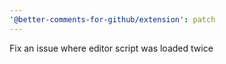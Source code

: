 ```yaml
---
'@better-comments-for-github/extension': patch
---
```


Fix an issue where editor script was loaded twice
